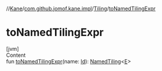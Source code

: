 //[Kane](../../index.md)/[com.github.jomof.kane.impl](../index.md)/[Tiling](index.md)/[toNamedTilingExpr](to-named-tiling-expr.md)



# toNamedTilingExpr  
[jvm]  
Content  
fun [toNamedTilingExpr](to-named-tiling-expr.md)(name: [Id](../index.md#%5Bcom.github.jomof.kane.impl%2FId%2F%2F%2FPointingToDeclaration%2F%5D%2FClasslikes%2F-661999227)): [NamedTiling](../-named-tiling/index.md)<[E](index.md)>  



